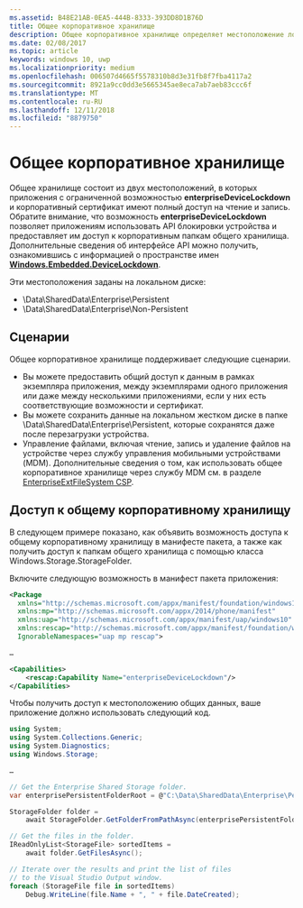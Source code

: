 ```yaml
---
ms.assetid: B48E21AB-0EA5-444B-8333-393DD8D1B76D
title: Общее корпоративное хранилище
description: Общее корпоративное хранилище определяет местоположение локальных данных для бизнес-приложений в целях совместного их использования.
ms.date: 02/08/2017
ms.topic: article
keywords: windows 10, uwp
ms.localizationpriority: medium
ms.openlocfilehash: 006507d4665f5578310b8d3e31fb8f7fba4117a2
ms.sourcegitcommit: 8921a9cc0dd3e5665345ae8eca7ab7aeb83ccc6f
ms.translationtype: MT
ms.contentlocale: ru-RU
ms.lasthandoff: 12/11/2018
ms.locfileid: "8879750"
---
```

# <a name="enterprise-shared-storage"></a>Общее корпоративное хранилище

Общее хранилище состоит из двух местоположений, в которых приложения с ограниченной возможностью **enterpriseDeviceLockdown** и корпоративный сертификат имеют полный доступ на чтение и запись. Обратите внимание, что возможность **enterpriseDeviceLockdown** позволяет приложениям использовать API блокировки устройства и предоставляет им доступ к корпоративным папкам общего хранилища. Дополнительные сведения об интерфейсе API можно получить, ознакомившись с информацией о пространстве имен [**Windows.Embedded.DeviceLockdown**](http://go.microsoft.com/fwlink/?LinkId=699331).  

Эти местоположения заданы на локальном диске:
- \Data\SharedData\Enterprise\Persistent
- \Data\SharedData\Enterprise\Non-Persistent

## <a name="scenarios"></a>Сценарии

Общее корпоративное хранилище поддерживает следующие сценарии.

- Вы можете предоставить общий доступ к данным в рамках экземпляра приложения, между экземплярами одного приложения или даже между несколькими приложениями, если у них есть соответствующие возможности и сертификат.
- Вы можете сохранить данные на локальном жестком диске в папке \Data\SharedData\Enterprise\Persistent, которые сохранятся даже после перезагрузки устройства.
- Управление файлами, включая чтение, запись и удаление файлов на устройстве через службу управления мобильными устройствами (MDM). Дополнительные сведения о том, как использовать общее корпоративное хранилище через службу MDM см. в разделе [EnterpriseExtFileSystem CSP](http://go.microsoft.com/fwlink/?LinkId=699333).

## <a name="access-enterprise-shared-storage"></a>Доступ к общему корпоративному хранилищу

В следующем примере показано, как объявить возможность доступа к общему корпоративному хранилищу в манифесте пакета, а также как получить доступ к папкам общего хранилища с помощью класса Windows.Storage.StorageFolder.

Включите следующую возможность в манифест пакета приложения:

```xml
<Package
  xmlns="http://schemas.microsoft.com/appx/manifest/foundation/windows10"
  xmlns:mp="http://schemas.microsoft.com/appx/2014/phone/manifest"
  xmlns:uap="http://schemas.microsoft.com/appx/manifest/uap/windows10"
  xmlns:rescap="http://schemas.microsoft.com/appx/manifest/foundation/windows10/restrictedcapabilities"
  IgnorableNamespaces="uap mp rescap">

…

<Capabilities>
    <rescap:Capability Name="enterpriseDeviceLockdown"/>
</Capabilities>
```

Чтобы получить доступ к местоположению общих данных, ваше приложение должно использовать следующий код.

```csharp
using System;
using System.Collections.Generic;
using System.Diagnostics;
using Windows.Storage;

…

// Get the Enterprise Shared Storage folder.
var enterprisePersistentFolderRoot = @"C:\Data\SharedData\Enterprise\Persistent";

StorageFolder folder =
    await StorageFolder.GetFolderFromPathAsync(enterprisePersistentFolderRoot);

// Get the files in the folder.
IReadOnlyList<StorageFile> sortedItems =
    await folder.GetFilesAsync();

// Iterate over the results and print the list of files
// to the Visual Studio Output window.
foreach (StorageFile file in sortedItems)
    Debug.WriteLine(file.Name + ", " + file.DateCreated);
```


